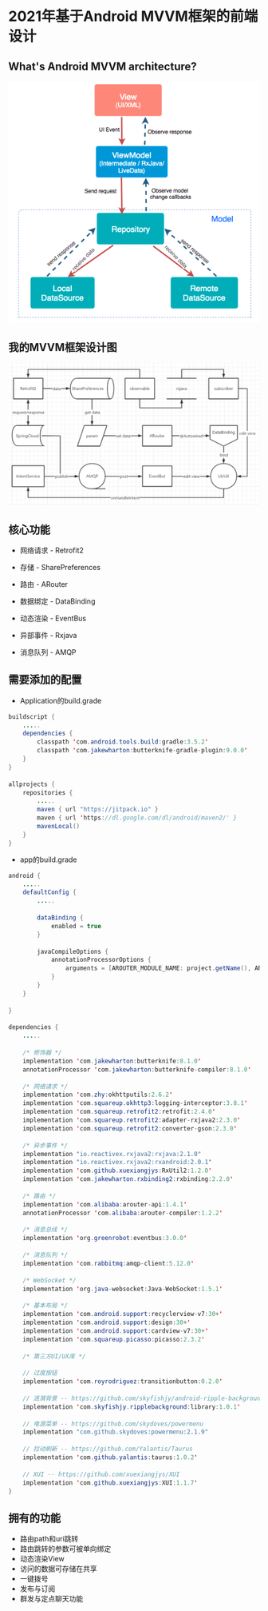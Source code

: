 # 2021年基于Android MVVM框架的前端设计

## What's Android MVVM architecture?

![Screenshot](reference.png)

## 我的MVVM框架设计图

![Screenshot](mydesigner.png)

## 核心功能

 - 网络请求 - Retrofit2

 - 存储 - SharePreferences

 - 路由 - ARouter

 - 数据绑定 - DataBinding
 
 - 动态渲染 - EventBus

 - 异部事件 - Rxjava
 
 - 消息队列 - AMQP

## 需要添加的配置

- Application的build.grade

``` java
buildscript {
    .....
    dependencies {
        classpath 'com.android.tools.build:gradle:3.5.2'
        classpath 'com.jakewharton:butterknife-gradle-plugin:9.0.0'
    }
}

allprojects {
    repositories {
        .....
        maven { url "https://jitpack.io" }
        maven { url 'https://dl.google.com/dl/android/maven2/' }
        mavenLocal()
    }
}
```

- app的build.grade

``` java
android {
    .....
    defaultConfig {
        .....

        dataBinding {
            enabled = true
        }

        javaCompileOptions {
            annotationProcessorOptions {
                arguments = [AROUTER_MODULE_NAME: project.getName(), AROUTER_GENERATE_DOC: "enable"]
            }
        }
    }
   
}

dependencies {
    .....

    /* 修饰器 */
    implementation 'com.jakewharton:butterknife:8.1.0'
    annotationProcessor 'com.jakewharton:butterknife-compiler:8.1.0'

    /* 网络请求 */
    implementation 'com.zhy:okhttputils:2.6.2'
    implementation 'com.squareup.okhttp3:logging-interceptor:3.8.1'
    implementation 'com.squareup.retrofit2:retrofit:2.4.0'
    implementation 'com.squareup.retrofit2:adapter-rxjava2:2.3.0'
    implementation 'com.squareup.retrofit2:converter-gson:2.3.0'

    /* 异步事件 */
    implementation "io.reactivex.rxjava2:rxjava:2.1.0"
    implementation "io.reactivex.rxjava2:rxandroid:2.0.1"
    implementation 'com.github.xuexiangjys:RxUtil2:1.2.0'
    implementation 'com.jakewharton.rxbinding2:rxbinding:2.2.0'
    
    /* 路由 */
    implementation 'com.alibaba:arouter-api:1.4.1'
    annotationProcessor 'com.alibaba:arouter-compiler:1.2.2'
    
    /* 消息总线 */
    implementation 'org.greenrobot:eventbus:3.0.0'
    
    /* 消息队列 */
    implementation 'com.rabbitmq:amqp-client:5.12.0'
    
    /* WebSocket */
    implementation 'org.java-websocket:Java-WebSocket:1.5.1'

    /* 基本布局 */
    implementation 'com.android.support:recyclerview-v7:30+'
    implementation 'com.android.support:design:30+'
    implementation 'com.android.support:cardview-v7:30+'
    implementation 'com.squareup.picasso:picasso:2.3.2'
    
    /* 第三方UI/UX库 */

    // 过度按钮
    implementation 'com.royrodriguez:transitionbutton:0.2.0'

    // 涟漪背景 -- https://github.com/skyfishjy/android-ripple-background
    implementation 'com.skyfishjy.ripplebackground:library:1.0.1'

    // 电源菜单 -- https://github.com/skydoves/powermenu
    implementation "com.github.skydoves:powermenu:2.1.9"
    
    // 拉动刷新 -- https://github.com/Yalantis/Taurus
    implementation 'com.github.yalantis:taurus:1.0.2'

    // XUI -- https://github.com/xuexiangjys/XUI
    implementation 'com.github.xuexiangjys:XUI:1.1.7'
}
```

## 拥有的功能

 - 路由path和uri跳转
 - 路由跳转的参数可被单向绑定
 - 动态渲染View
 - 访问的数据可存储在共享
 - 一键拨号
 - 发布与订阅
 - 群发与定点聊天功能
